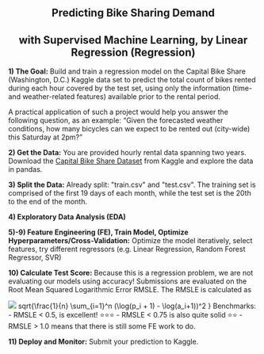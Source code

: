 <h2 align="center">Predicting Bike Sharing Demand 
    <h2 align="center">with Supervised Machine Learning, by Linear Regression (Regression)
</h2>

__1) The Goal:__ Build and train a regression model on the Capital Bike Share (Washington, D.C.) Kaggle data set to predict the total count of bikes rented during each hour covered by the test set, using only the information (time- and weather-related features) available prior to the rental period.   

A practical application of such a project would help you answer the following question, as an example: “Given the forecasted weather conditions, how many bicycles can we expect to be rented out (city-wide) this Saturday at 2pm?”

__2) Get the Data:__ You are provided hourly rental data spanning two years. Download the [Capital Bike Share Dataset](https://www.kaggle.com/c/bike-sharing-demand/data) from Kaggle and explore the data in pandas.   

__3) Split the Data:__ Already split: "train.csv" and "test.csv". The training set is comprised of the first 19 days of each month, while the test set is the 20th to the end of the month. 

__4) Exploratory Data Analysis (EDA)__

__5)-9) Feature Engineering (FE), Train Model, Optimize Hyperparameters/Cross-Validation:__ Optimize the model iteratively, select features, try different regressors (e.g. Linear Regression, Random Forest Regressor, SVR)

__10) Calculate Test Score:__ Because this is a regression problem, we are not evaluating our models using accuracy! Submissions are evaluated on the Root Mean Squared Logarithmic Error RMSLE. The RMSLE is calculated as

<img src="https://render.githubusercontent.com/render/math?math=sqrt{\frac{1}{n} \sum_{i=1}^n (\log(p_i + 1) - \log(a_i+1))^2 }">
sqrt{\frac{1}{n} \sum_{i=1}^n (\log(p_i + 1) - \log(a_i+1))^2 }
Benchmarks:
- RMSLE < 0.5, is excellent! ⭐⭐⭐ 
- RMSLE < 0.75 is also quite solid ⭐⭐ 
- RMSLE > 1.0 means that there is still some FE work to do.  

__11) Deploy and Monitor:__ Submit your prediction to Kaggle.  
